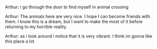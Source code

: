 
Arthur: i go through the door to find myself in animal crossing

Arthur: The animals here are very nice. I hope I can become friends with them. I know this is a
dream, but I want to make the most of it before returning to my horrible reality.

Arthur: as i look around i notice that it is very vibrant. I think im gonna like this place a lot.
